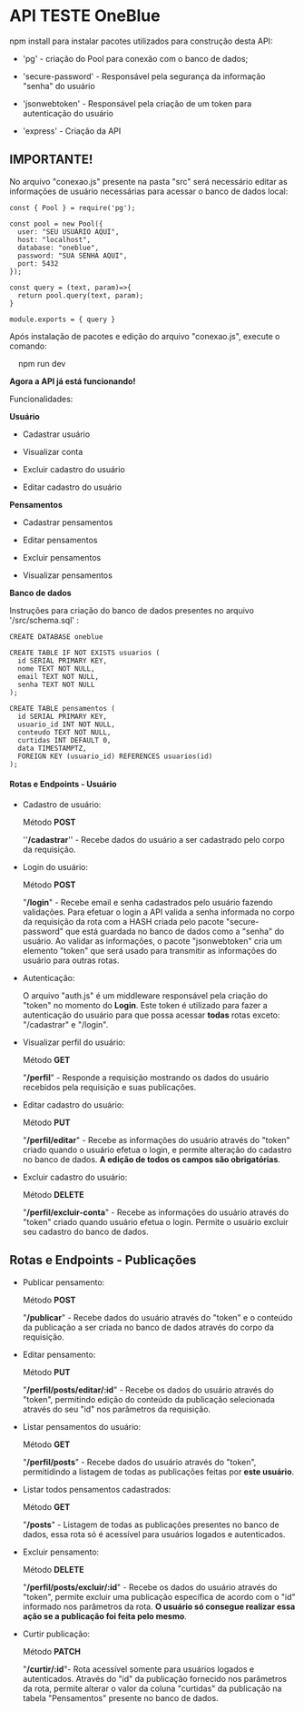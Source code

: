 # **API TESTE OneBlue**



npm install para instalar pacotes utilizados para construção desta API:

- 'pg' - criação do Pool para conexão com o banco de dados;

- 'secure-password' - Responsável pela segurança da informação "senha" do usuário

- 'jsonwebtoken' - Responsável pela criação de um token para autenticação do usuário

- 'express' - Criação da API

## IMPORTANTE!

No arquivo "conexao.js" presente na pasta "src" será necessário editar as informações de usuário necessárias para acessar o banco de dados local:

```
const { Pool } = require('pg');

const pool = new Pool({
  user: "SEU USUÁRIO AQUI",
  host: "localhost",
  database: "oneblue",
  password: "SUA SENHA AQUI",
  port: 5432
});

const query = (text, param)=>{
  return pool.query(text, param);
}

module.exports = { query }
```

Após instalação de pacotes e edição do arquivo "conexao.js", execute o comando:

    npm run dev



**Agora a API já está funcionando!**



Funcionalidades: 



**Usuário**

- Cadastrar usuário

- Visualizar conta

- Excluir cadastro do usuário

- Editar cadastro do usuário

**Pensamentos**

- Cadastrar pensamentos

- Editar pensamentos

- Excluir pensamentos

- Visualizar pensamentos



**Banco de dados**

Instruções para criação do banco de dados presentes no arquivo '/src/schema.sql' :

```
CREATE DATABASE oneblue

CREATE TABLE IF NOT EXISTS usuarios (
  id SERIAL PRIMARY KEY,
  nome TEXT NOT NULL,
  email TEXT NOT NULL,
  senha TEXT NOT NULL
);

CREATE TABLE pensamentos (
  id SERIAL PRIMARY KEY,
  usuario_id INT NOT NULL,
  conteudo TEXT NOT NULL,
  curtidas INT DEFAULT 0,
  data TIMESTAMPTZ,
  FOREIGN KEY (usuario_id) REFERENCES usuarios(id)
);
```

#### Rotas e Endpoints - Usuário

- Cadastro de usuário:
  
  Método **POST**
  
  ''**/cadastrar**'' - Recebe  dados do usuário a ser cadastrado pelo corpo da requisição.

- Login do usuário:
  
  Método **POST**
  
  "**/login**" - Recebe email e senha cadastrados pelo usuário fazendo validações. Para efetuar o login a API valida a senha informada no corpo da requisição da rota com a HASH criada pelo pacote "secure-password" que está guardada no banco de dados como a "senha" do usuário. Ao validar as informações, o pacote "jsonwebtoken" cria um elemento "token" que será usado para transmitir as informações do usuário para outras rotas.

- Autenticação:
  
  O arquivo "auth.js" é um middleware responsável pela criação do "token" no momento do **Login**. Este token é utilizado para fazer a autenticação do usuário para que possa acessar **todas** rotas exceto: "/cadastrar" e "/login".

- Visualizar perfil do usuário:
  
  Método **GET** 
  
  "**/perfil**" - Responde a requisição mostrando os dados do usuário recebidos pela requisição e suas publicações.

- Editar cadastro do usuário:
  
  Método **PUT**
  
  "**/perfil/editar**" - Recebe as informações do usuário através do "token" criado quando o usuário efetua o login, e permite alteração do cadastro no banco de dados. **A edição de todos os campos são obrigatórias**.

- Excluir cadastro do usuário:
  
  Método **DELETE**
  
  "**/perfil/excluir-conta**" - Recebe as informações do usuário através do "token" criado quando usuário efetua o login. Permite o usuário excluir seu cadastro do  banco de dados.

## Rotas e Endpoints - Publicações

- Publicar pensamento:
  
  Método **POST**
  
  "**/publicar**" - Recebe dados do usuário através do "token" e o conteúdo da publicação a ser criada no banco de dados através do corpo da requisição.

- Editar pensamento:
  
  Método **PUT** 
  
  "**/perfil/posts/editar/:id**" - Recebe os dados do usuário através do "token", permitindo edição do conteúdo da publicação selecionada através do seu "id" nos parâmetros da requisição.

- Listar pensamentos do usuário:
  
  Método **GET**
  
  "**/perfil/posts**" - Recebe dados do usuário através do "token", permitidindo a listagem de todas as publicações feitas por **este usuário**.

- Listar todos pensamentos cadastrados:
  
  Método **GET**
  
  "**/posts**" - Listagem de todas as publicações presentes no banco de dados, essa rota só é acessível para usuários logados e autenticados.

- Excluir pensamento:
  
  Método **DELETE**
  
  "**/perfil/posts/excluir/:id**" - Recebe os dados do usuário através do "token", permite excluir uma publicação específica de acordo com o "id" informado nos parâmetros da rota. **O usuário só consegue realizar essa ação se a publicação foi feita pelo mesmo**.

- Curtir publicação:
  
  Método **PATCH**
  
  "**/curtir/:id**"- Rota acessível somente para usuários logados e autenticados. Através do "id" da publicação fornecido nos parâmetros da rota, permite alterar o valor da coluna "curtidas" da publicação na tabela "Pensamentos" presente no banco de dados.
